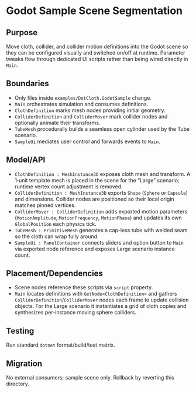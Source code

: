 # Godot Sample Scene Segmentation

## Purpose
Move cloth, collider, and collider motion definitions into the Godot scene so they can be configured visually and switched on/off at runtime. Parameter tweaks flow through dedicated UI scripts rather than being wired directly in `Main`.

## Boundaries
- Only files inside `examples/DotCloth.GodotSample` change.
- `Main` orchestrates simulation and consumes definitions.
- `ClothDefinition` marks mesh nodes providing initial geometry.
- `ColliderDefinition` and `ColliderMover` mark collider nodes and optionally animate their transforms.
- `TubeMesh` procedurally builds a seamless open cylinder used by the Tube scenario.
- `SampleUi` mediates user control and forwards events to `Main`.

## Model/API
- `ClothDefinition : MeshInstance3D` exposes cloth mesh and transform. A 1‑unit template mesh is placed in the scene for the “Large” scenario; runtime vertex count adjustment is removed.
- `ColliderDefinition : MeshInstance3D` exports `Shape` (`Sphere` or `Capsule`) and dimensions. Collider nodes are positioned so their local origin matches pinned vertices.
- `ColliderMover : ColliderDefinition` adds exported motion parameters (`MotionAmplitude`, `MotionFrequency`, `MotionPhase`) and updates its own `GlobalPosition` each physics tick.
- `TubeMesh : PrimitiveMesh` generates a cap-less tube with welded seam so the cloth can wrap fully around.
- `SampleUi : PanelContainer` connects sliders and option button to `Main` via exported node reference and exposes Large scenario instance count.

## Placement/Dependencies
- Scene nodes reference these scripts via `script` property.
- `Main` locates definitions with `GetNode<ClothDefinition>` and gathers `ColliderDefinition`/`ColliderMover` nodes each frame to update collision objects. For the Large scenario it instantiates a grid of cloth copies and synthesizes per-instance moving sphere colliders.

## Testing
Run standard `dotnet` format/build/test matrix.

## Migration
No external consumers; sample scene only. Rollback by reverting this directory.
